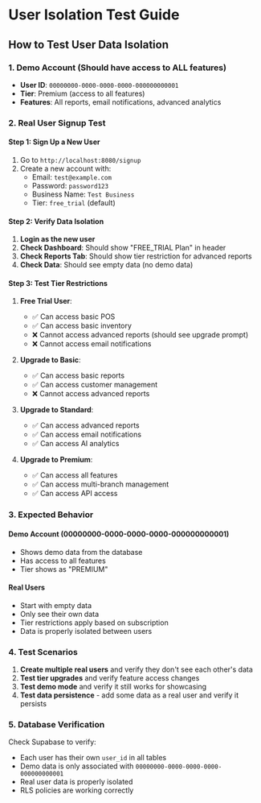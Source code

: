 # User Isolation Test Guide

## How to Test User Data Isolation

### 1. Demo Account (Should have access to ALL features)
- **User ID**: `00000000-0000-0000-0000-000000000001`
- **Tier**: Premium (access to all features)
- **Features**: All reports, email notifications, advanced analytics

### 2. Real User Signup Test

#### Step 1: Sign Up a New User
1. Go to `http://localhost:8080/signup`
2. Create a new account with:
   - Email: `test@example.com`
   - Password: `password123`
   - Business Name: `Test Business`
   - Tier: `free_trial` (default)

#### Step 2: Verify Data Isolation
1. **Login as the new user**
2. **Check Dashboard**: Should show "FREE_TRIAL Plan" in header
3. **Check Reports Tab**: Should show tier restriction for advanced reports
4. **Check Data**: Should see empty data (no demo data)

#### Step 3: Test Tier Restrictions
1. **Free Trial User**:
   - ✅ Can access basic POS
   - ✅ Can access basic inventory
   - ❌ Cannot access advanced reports (should see upgrade prompt)
   - ❌ Cannot access email notifications

2. **Upgrade to Basic**:
   - ✅ Can access basic reports
   - ✅ Can access customer management
   - ❌ Cannot access advanced reports

3. **Upgrade to Standard**:
   - ✅ Can access advanced reports
   - ✅ Can access email notifications
   - ✅ Can access AI analytics

4. **Upgrade to Premium**:
   - ✅ Can access all features
   - ✅ Can access multi-branch management
   - ✅ Can access API access

### 3. Expected Behavior

#### Demo Account (00000000-0000-0000-0000-000000000001)
- Shows demo data from the database
- Has access to all features
- Tier shows as "PREMIUM"

#### Real Users
- Start with empty data
- Only see their own data
- Tier restrictions apply based on subscription
- Data is properly isolated between users

### 4. Test Scenarios

1. **Create multiple real users** and verify they don't see each other's data
2. **Test tier upgrades** and verify feature access changes
3. **Test demo mode** and verify it still works for showcasing
4. **Test data persistence** - add some data as a real user and verify it persists

### 5. Database Verification

Check Supabase to verify:
- Each user has their own `user_id` in all tables
- Demo data is only associated with `00000000-0000-0000-0000-000000000001`
- Real user data is properly isolated
- RLS policies are working correctly



